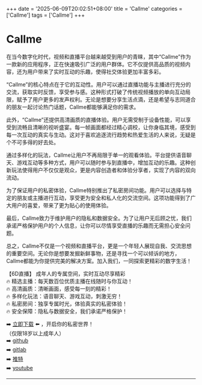 +++
date = '2025-06-09T20:02:51+08:00'
title = 'Callme'
categories = ['Callme']
tags = ['Callme']
+++

# Callme

在当今数字化时代，视频和直播平台越来越受到用户的青睐，其中“Callme”作为一款新的应用程序，正在快速吸引广泛的用户群体。它不仅提供高品质的视频内容，还为用户带来了实时互动的乐趣，使得社交体验更加丰富多彩。

“Callme”的核心特点在于它的互动性。用户可以通过直播功能与主播进行充分的交流，获取实时反馈，享受参与感。这种形式打破了传统视频播放的单向互动局限，赋予了用户更多的发声权利。无论是想要分享生活点滴，还是希望与志同道合的朋友一起讨论热门话题，Callme都能够满足你的需求。

此外，“Callme”还提供高清画质的直播体验。用户无需受制于设备性能，可以享受到流畅且清晰的视听盛宴。每一帧画面都经过精心调校，让你身临其境，感受到每一次互动的真实与生动。这对于喜欢追逐流行趋势和热爱生活的人来说，无疑是个不可多得的好去处。

通过多样化的玩法，Callme让用户不再局限于单一的观看体验。平台提供语音聊天、游戏互动等多种方式，用户可以随时参与到直播中，增加互动的乐趣。这种创新玩法使得用户不仅仅是观众，更是内容创造者和体验分享者，实现了内容的双向流动。

为了保证用户的私密体验，Callme特别推出了私密房间功能。用户可以选择与特定的朋友或主播进行互动，享受更为安全和私人化的交流空间。这项功能得到了广大用户的喜爱，带来了更为贴心的使用体验。

最后，Callme致力于维护用户的隐私和数据安全。为了让用户无后顾之忧，我们承诺严格保护用户的个人信息，让你可以尽情享受直播的乐趣而无需担心安全问题。

总之，Callme不仅是一个视频和直播平台，更是一个年轻人展现自我、交流思想的重要空间。无论你是想要发掘新鲜事物，还是寻找一个可以倾诉的地方，Callme都能为你提供完美的解决方案。加入我们，一同探索更精彩的数字生活！

【6D直播】
成年人的专属空间，实时互动尽享精彩  
🔥 精选主播：每天数百位优质主播在线随时与你互动！  
🔥 高清画质：清晰画面，感受每一刻的精彩！  
🔥 多样化玩法：语音聊天、游戏互动，刺激无穷！  
🔥 私密房间：独享专属时光，体验真实的私密体验！  
🔥 安全保障：隐私与数据安全，我们承诺严格保护！  

➡️ [立即下载](https://down123.s3.ap-east-1.amazonaws.com/down/down.html?channelCode=blog) ⬅️ ，开启你的私密世界！  
（仅限18岁以上成年人）  
➡️ [github](https://aldult-live.github.io/)  
➡️ [gitlab](https://seo-09598d.gitlab.io/)  
➡️ [推特](https://x.com/wegame33)  
➡️ [youtube](https://www.youtube.com/@6Dlive)  

---
